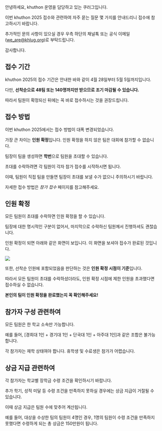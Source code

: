 안녕하세요, khuthon 운영을 담당하고 있는 쿠러그입니다.

이번 khuthon 2025 접수와 관련하여 자주 묻는 질문 몇 가지를 안내드리니 접수에 참고하시기 바랍니다.

추가적인 문의 사항이 있으실 경우 우측 하단의 채널톡 또는 공식 이메일(we_are@khlug.org)로 부탁드립니다.

감사합니다.

## 접수 기간

khuthon 2025의 접수 기간은 안내한 바와 같이 4월 28일부터 5월 5일까지입니다.

다만, **선착순으로 48팀 또는 140명까지만 받으므로 조기 마감될 수 있습니다.**

따라서 팀원이 확정되신 뒤에는 꼭 바로 접수하시는 것을 권장드립니다.

## 접수 방법

이번 khuthon 2025에서는 접수 방법이 대폭 변경되었습니다.

가장 큰 차이는 **인원 확정**입니다. 인원 확정을 하지 않은 팀은 대회에 참가할 수 없습니다.

팀장이 팀을 생성하면 **학번**으로 팀원을 초대할 수 있습니다.

초대를 수락하려면 각 팀원이 각자 참가 접수를 시작하시면 됩니다.

이때, 팀원이 직접 팀을 만들면 팀장이 초대를 보낼 수가 없으니 주의하시기 바랍니다.

자세한 접수 방법은 _참가 접수_ 페이지를 참고해주세요.

## 인원 확정

모든 팀원이 초대를 수락하면 인원 확정을 할 수 있습니다.

팀장에 대한 명시적인 구분이 없어서, 마지막으로 수락하신 팀원께서 진행하셔도 괜찮습니다.

인원 확정이 되면 아래와 같은 화면이 보입니다. 이 화면을 보셔야 접수가 완료된 것입니다.

![](https://cdn.khlug.org/images/khuthon-2025-register-complete.png)

또한, 선착순 인원에 포함되었음을 판단하는 것은 **인원 확정 시점이 기준**입니다.

따라서 모든 팀원이 초대를 수락하셨더라도, 인원 확정 시점에 제한 인원을 초과했다면 접수하실 수 없습니다.

**본인의 팀이 인원 확정을 완료했는지 꼭 확인해주세요!**

## 참가자 구성 관련하여

모든 팀원은 한 학교 소속만 가능합니다.

예를 들어, [경희대 1인 + 경기대 1인 + 단국대 1인 + 아주대 1인]과 같은 조합은 불가능합니다.

각 참가자는 재학 상태여야 합니다. 휴학생 및 수료생은 참가가 어렵습니다.

## 상금 지급 관련하여

각 참가자는 학교별 장학금 수령 조건을 확인하시기 바랍니다.

추가 학기, 성적 미달 등 수령 조건을 만족하지 못하실 경우에는 상금 지급이 거절될 수 있습니다.

이때 상금 지급은 팀원 수에 맞추어 계산됩니다.

예를 들어, 대상을 수상한 팀의 팀원이 4명인 경우, 1명의 팀원이 수령 조건을 만족하지 못했다면 수령하게 되는 총 상금은 150만원이 됩니다.
